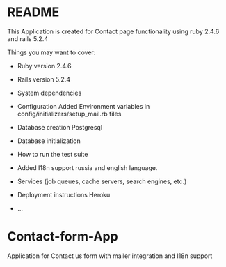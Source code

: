 # README

This Application is created for Contact page functionality using ruby
2.4.6 and rails 5.2.4

Things you may want to cover:

* Ruby version
2.4.6

* Rails version
5.2.4

* System dependencies

* Configuration
Added Environment variables in config/initializers/setup_mail.rb files

* Database creation
Postgresql

* Database initialization

* How to run the test suite

* Added I18n support russia and english language.

* Services (job queues, cache servers, search engines, etc.)

* Deployment instructions
Heroku

* ...

# Contact-form-App
Application for Contact us form with mailer integration and I18n support


